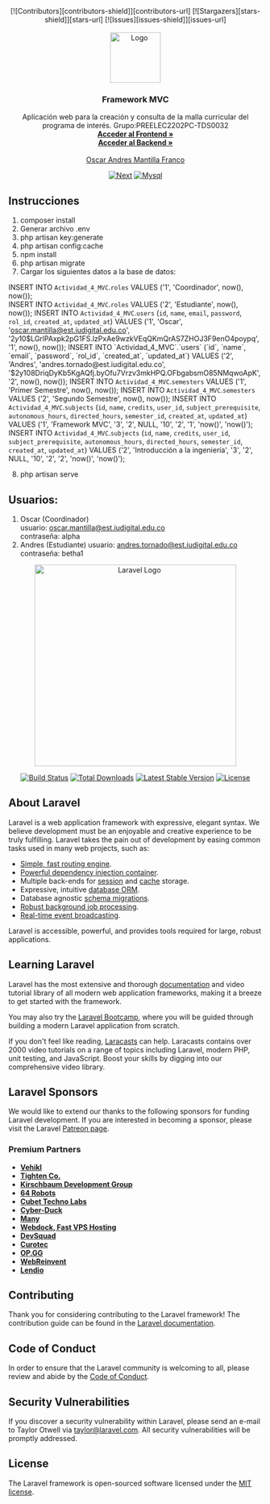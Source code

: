 <!-- PROJECT SHIELDS -->
<!--
*** I'm using markdown "reference style" links for readability.
*** Reference links are enclosed in brackets [ ] instead of parentheses ( ).
*** See the bottom of this document for the declaration of the reference variables
*** for contributors-url, forks-url, etc. This is an optional, concise syntax you may use.
*** https://www.markdownguide.org/basic-syntax/#reference-style-links
-->
<div align="center">
[![Contributors][contributors-shield]][contributors-url]
[![Stargazers][stars-shield]][stars-url]
[![Issues][issues-shield]][issues-url]
</div>




<!-- PROJECT LOGO -->
<br />
<div align="center">
  <a href="https://github.com/othneildrew/Best-README-Template">
    <img src="https://scontent.fpei1-1.fna.fbcdn.net/v/t1.6435-9/65561324_2360858130793916_1700865331922206720_n.jpg?_nc_cat=101&ccb=1-7&_nc_sid=e3f864&_nc_ohc=hzTceAgHE_sAX98VwSF&_nc_ht=scontent.fpei1-1.fna&oh=00_AfAlLEQoMZArlO3bioXa6-4BK1KnZWih8KrZw9JVmZaf-Q&oe=63B37D99" alt="Logo" width="100" height="100">
  </a>

<h3 align="center">Framework MVC</h3>

  <p align="center">
    Aplicación web para la creación y consulta de la malla curricular del programa de interés. Grupo:PREELEC2202PC-TDS0032
    <br />
    <a href="https://github.com/osm3030/Frontend-Pensum"><strong>Acceder al Frontend »</strong></a>
    <br />
    <a href="https://github.com/osm3030/Backend-Pensum"><strong>Acceder al Backend »</strong></a>
    <br />
    <br />
    <a href="https://github.com/osm3030">Oscar Andres Mantilla Franco</a>

  </p>
</div>

<div align="center">

[![Next][Laravel]][Laravel-url]
[![Mysql]][Mysql-url]
</div>


<!-- Secciones -->


## Instrucciones

1. composer install
2. Generar archivo .env
3. php artisan key:generate
4. php artisan config:cache
5. npm install
6. php artisan migrate
7. Cargar los siguientes datos a la base de datos:

INSERT INTO `Actividad_4_MVC`.`roles`  VALUES ('1', 'Coordinador', now(), now());  
INSERT INTO `Actividad_4_MVC`.`roles`  VALUES ('2', 'Estudiante', now(), now());
INSERT INTO `Actividad_4_MVC`.`users` (`id`, `name`, `email`, `password`, `rol_id`, `created_at`, `updated_at`) VALUES ('1', 'Oscar', 'oscar.mantilla@est.iudigital.edu.co', '$2y$10$LGrlPAxpk2pG1FS.lzPxAe9wzkVEqQKmQrAS7ZHOJ3F9enO4poypq', '1', now(), now());
INSERT INTO `Actividad_4_MVC`.`users` (`id`, `name`, `email`, `password`, `rol_id`, `created_at`, `updated_at`) VALUES ('2', 'Andres', 'andres.tornado@est.iudigital.edu.co', '$2y$10$8DriqDyKb5KgAQfj.byOfu7Vrzv3mkHPQ.OFbgabsmO85NMqwoApK', '2', now(), now());
INSERT INTO `Actividad_4_MVC`.`semesters` VALUES ('1', 'Primer Semestre', now(), now());
INSERT INTO `Actividad_4_MVC`.`semesters` VALUES ('2', 'Segundo Semestre', now(), now());
INSERT INTO `Actividad_4_MVC`.`subjects` (`id`, `name`, `credits`, `user_id`, `subject_prerequisite`, `autonomous_hours`, `directed_hours`, `semester_id`, `created_at`, `updated_at`) VALUES ('1', 'Framework MVC', '3', '2', NULL, '10', '2', '1', 'now()', 'now()');
INSERT INTO `Actividad_4_MVC`.`subjects` (`id`, `name`, `credits`, `user_id`, `subject_prerequisite`, `autonomous_hours`, `directed_hours`, `semester_id`, `created_at`, `updated_at`) VALUES ('2', 'Introducción a la ingeniería', '3', '2', NULL, '10', '2', '2', 'now()', 'now()');

8. php artisan serve


## Usuarios:

1. Oscar (Coordinador)    
   usuario: oscar.mantilla@est.iudigital.edu.co  
   contraseña: alpha
2. Andres (Estudiante) 
   usuario: andres.tornado@est.iudigital.edu.co  
   contraseña: betha1


[contributors-shield]: https://img.shields.io/github/contributors/osm3030/Backend-Helpmeiudigital?style=for-the-badge&logo=github&color=red
[contributors-url]: https://github.com/osm3030/Backend-Helpmeiudigital/graphs/contributors
[stars-shield]: https://img.shields.io/github/stars/osm3030/Backend-Helpmeiudigital.svg?style=for-the-badge&color=yellow
[stars-url]: https://github.com/osm3030/Backend-Helpmeiudigital/stargazers
[issues-shield]: https://img.shields.io/github/issues/osm3030/Backend-Helpmeiudigital.svg?style=for-the-badge
[issues-url]: https://github.com/othneildrew/Best-README-Template/issues
[license-shield]: https://img.shields.io/github/license/othneildrew/Best-README-Template.svg?style=for-the-badge
[license-url]: https://github.com/othneildrew/Best-README-Template/blob/master/LICENSE.txt
[Mysql]:https://img.shields.io/badge/MySQL-005C84?style=for-the-badge&logo=mysql&logoColor=white
[Security]:https://img.shields.io/badge/Spring_Security-6DB33F?style=for-the-badge&logo=Spring-Security&logoColor=white
[Laravel]:https://raw.githubusercontent.com/laravel/art/master/logo-lockup/5%20SVG/2%20CMYK/1%20Full%20Color/laravel-logolockup-cmyk-red.svg
[Laravel-url]:https://laravel.com
[Mysql-url]:https://www.mysql.com/


<p align="center"><a href="https://laravel.com" target="_blank"><img src="https://raw.githubusercontent.com/laravel/art/master/logo-lockup/5%20SVG/2%20CMYK/1%20Full%20Color/laravel-logolockup-cmyk-red.svg" width="400" alt="Laravel Logo"></a></p>

<p align="center">
<a href="https://travis-ci.org/laravel/framework"><img src="https://travis-ci.org/laravel/framework.svg" alt="Build Status"></a>
<a href="https://packagist.org/packages/laravel/framework"><img src="https://img.shields.io/packagist/dt/laravel/framework" alt="Total Downloads"></a>
<a href="https://packagist.org/packages/laravel/framework"><img src="https://img.shields.io/packagist/v/laravel/framework" alt="Latest Stable Version"></a>
<a href="https://packagist.org/packages/laravel/framework"><img src="https://img.shields.io/packagist/l/laravel/framework" alt="License"></a>
</p>

## About Laravel

Laravel is a web application framework with expressive, elegant syntax. We believe development must be an enjoyable and creative experience to be truly fulfilling. Laravel takes the pain out of development by easing common tasks used in many web projects, such as:

- [Simple, fast routing engine](https://laravel.com/docs/routing).
- [Powerful dependency injection container](https://laravel.com/docs/container).
- Multiple back-ends for [session](https://laravel.com/docs/session) and [cache](https://laravel.com/docs/cache) storage.
- Expressive, intuitive [database ORM](https://laravel.com/docs/eloquent).
- Database agnostic [schema migrations](https://laravel.com/docs/migrations).
- [Robust background job processing](https://laravel.com/docs/queues).
- [Real-time event broadcasting](https://laravel.com/docs/broadcasting).

Laravel is accessible, powerful, and provides tools required for large, robust applications.

## Learning Laravel

Laravel has the most extensive and thorough [documentation](https://laravel.com/docs) and video tutorial library of all modern web application frameworks, making it a breeze to get started with the framework.

You may also try the [Laravel Bootcamp](https://bootcamp.laravel.com), where you will be guided through building a modern Laravel application from scratch.

If you don't feel like reading, [Laracasts](https://laracasts.com) can help. Laracasts contains over 2000 video tutorials on a range of topics including Laravel, modern PHP, unit testing, and JavaScript. Boost your skills by digging into our comprehensive video library.

## Laravel Sponsors

We would like to extend our thanks to the following sponsors for funding Laravel development. If you are interested in becoming a sponsor, please visit the Laravel [Patreon page](https://patreon.com/taylorotwell).

### Premium Partners

- **[Vehikl](https://vehikl.com/)**
- **[Tighten Co.](https://tighten.co)**
- **[Kirschbaum Development Group](https://kirschbaumdevelopment.com)**
- **[64 Robots](https://64robots.com)**
- **[Cubet Techno Labs](https://cubettech.com)**
- **[Cyber-Duck](https://cyber-duck.co.uk)**
- **[Many](https://www.many.co.uk)**
- **[Webdock, Fast VPS Hosting](https://www.webdock.io/en)**
- **[DevSquad](https://devsquad.com)**
- **[Curotec](https://www.curotec.com/services/technologies/laravel/)**
- **[OP.GG](https://op.gg)**
- **[WebReinvent](https://webreinvent.com/?utm_source=laravel&utm_medium=github&utm_campaign=patreon-sponsors)**
- **[Lendio](https://lendio.com)**

## Contributing

Thank you for considering contributing to the Laravel framework! The contribution guide can be found in the [Laravel documentation](https://laravel.com/docs/contributions).

## Code of Conduct

In order to ensure that the Laravel community is welcoming to all, please review and abide by the [Code of Conduct](https://laravel.com/docs/contributions#code-of-conduct).

## Security Vulnerabilities

If you discover a security vulnerability within Laravel, please send an e-mail to Taylor Otwell via [taylor@laravel.com](mailto:taylor@laravel.com). All security vulnerabilities will be promptly addressed.

## License

The Laravel framework is open-sourced software licensed under the [MIT license](https://opensource.org/licenses/MIT).
